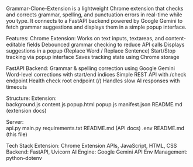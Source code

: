 Grammar-Clone-Extension is a lightweight Chrome extension that checks and corrects grammar, spelling, and punctuation errors in real-time while you type.
It connects to a FastAPI backend powered by Google Gemini to fetch grammar suggestions and displays them in a simple popup interface.

Features: 
Chrome Extension:
Works on text inputs, textareas, and content-editable fields
Debounced grammar checking to reduce API calls
Displays suggestions in a popup (Replace Word / Replace Sentence)
Start/Stop tracking via popup interface
Saves tracking state using Chrome storage

FastAPI Backend:
Grammar & spelling correction using Google Gemini
Word-level corrections with start/end indices
Simple REST API with /check endpoint
Health check root endpoint (/)
Handles slow AI responses with timeouts

Structure:
Extension:            
 background.js
 content.js
 popup.html
 popup.js
 manifest.json
 README.md (extension docs)
 
Server:                      
 api.py
 main.py
 requirements.txt
 README.md (API docs)
 .env
 README.md (this file)
 
Tech Stack
Extension: Chrome Extension APIs, JavaScript, HTML, CSS
Backend: FastAPI, Uvicorn
AI Engine: Google Gemini API
Env Management: python-dotenv
   

